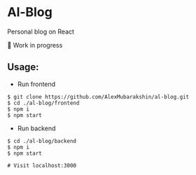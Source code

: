 # Al-Blog

Personal blog on React

🚧 Work in progress

## Usage:

- Run frontend
```
$ git clone https://github.com/AlexMubarakshin/al-blog.git
$ cd ./al-blog/frontend
$ npm i
$ npm start
```
- Run backend
```
$ cd ./al-blog/backend
$ npm i
$ npm start

# Visit localhost:3000
```